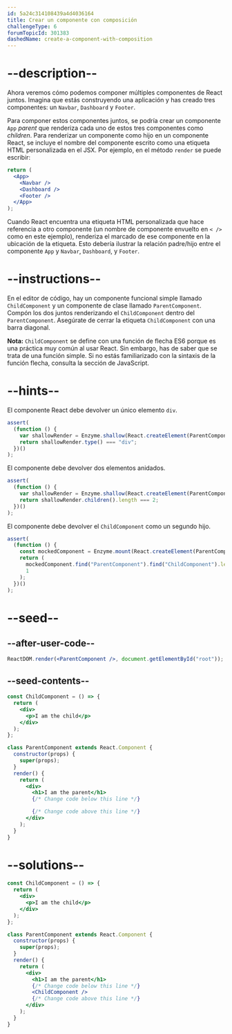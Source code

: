 ```yaml
---
id: 5a24c314108439a4d4036164
title: Crear un componente con composición
challengeType: 6
forumTopicId: 301383
dashedName: create-a-component-with-composition
---
```


# --description--

Ahora veremos cómo podemos componer múltiples componentes de React juntos. Imagina que estás construyendo una aplicación y has creado tres componentes: un `Navbar`, `Dashboard` y `Footer`.

Para componer estos componentes juntos, se podría crear un componente `App` _parent_ que renderiza cada uno de estos tres componentes como _children_. Para renderizar un componente como hijo en un componente React, se incluye el nombre del componente escrito como una etiqueta HTML personalizada en el JSX. Por ejemplo, en el método `render` se puede escribir:

```jsx
return (
  <App>
    <Navbar />
    <Dashboard />
    <Footer />
  </App>
);
```

Cuando React encuentra una etiqueta HTML personalizada que hace referencia a otro componente (un nombre de componente envuelto en `< />` como en este ejemplo), renderiza el marcado de ese componente en la ubicación de la etiqueta. Esto debería ilustrar la relación padre/hijo entre el componente `App` y `Navbar`, `Dashboard`, y `Footer`.

# --instructions--

En el editor de código, hay un componente funcional simple llamado `ChildComponent` y un componente de clase llamado `ParentComponent`. Compón los dos juntos renderizando el `ChildComponent` dentro del `ParentComponent`. Asegúrate de cerrar la etiqueta `ChildComponent` con una barra diagonal.

**Nota:** `ChildComponent` se define con una función de flecha ES6 porque es una práctica muy común al usar React. Sin embargo, has de saber que se trata de una función simple. Si no estás familiarizado con la sintaxis de la función flecha, consulta la sección de JavaScript.

# --hints--

El componente React debe devolver un único elemento `div`.

```js
assert(
  (function () {
    var shallowRender = Enzyme.shallow(React.createElement(ParentComponent));
    return shallowRender.type() === "div";
  })()
);
```

El componente debe devolver dos elementos anidados.

```js
assert(
  (function () {
    var shallowRender = Enzyme.shallow(React.createElement(ParentComponent));
    return shallowRender.children().length === 2;
  })()
);
```

El componente debe devolver el `ChildComponent` como un segundo hijo.

```js
assert(
  (function () {
    const mockedComponent = Enzyme.mount(React.createElement(ParentComponent));
    return (
      mockedComponent.find("ParentComponent").find("ChildComponent").length ===
      1
    );
  })()
);
```

# --seed--

## --after-user-code--

```jsx
ReactDOM.render(<ParentComponent />, document.getElementById("root"));
```

## --seed-contents--

```jsx
const ChildComponent = () => {
  return (
    <div>
      <p>I am the child</p>
    </div>
  );
};

class ParentComponent extends React.Component {
  constructor(props) {
    super(props);
  }
  render() {
    return (
      <div>
        <h1>I am the parent</h1>
        {/* Change code below this line */}

        {/* Change code above this line */}
      </div>
    );
  }
}
```

# --solutions--

```jsx
const ChildComponent = () => {
  return (
    <div>
      <p>I am the child</p>
    </div>
  );
};

class ParentComponent extends React.Component {
  constructor(props) {
    super(props);
  }
  render() {
    return (
      <div>
        <h1>I am the parent</h1>
        {/* Change code below this line */}
        <ChildComponent />
        {/* Change code above this line */}
      </div>
    );
  }
}
```
